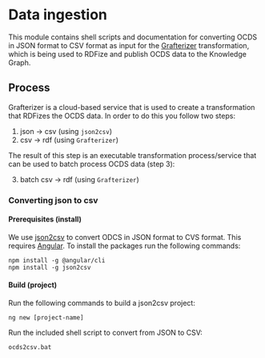 # Data ingestion
This module contains shell scripts and documentation for converting OCDS in JSON format to CSV format as input for the [Grafterizer](https://github.com/datagraft/grafterizer-2.0) transformation, which is being used to RDFize and publish OCDS data to the Knowledge Graph.

## Process
Grafterizer is a cloud-based service that is used to create a transformation that RDFizes the OCDS data. In order to do this you follow two steps:

1. json -> csv (using `json2csv`)
2. csv -> rdf (using `Grafterizer`)

The result of this step is an executable transformation process/service that can be used to batch process OCDS data (step 3):

3. batch csv -> rdf (using `Grafterizer`)

### Converting json to csv

#### Prerequisites (install)
We use [json2csv](https://www.npmjs.com/package/json2csv) to convert ODCS in JSON format to CVS format.
This requires [Angular](https://cli.angular.io). To install the packages run the following commands:

```
npm install -g @angular/cli
npm install -g json2csv
```

#### Build (project)
Run the following commands to build a json2csv project:

```
ng new [project-name]
```

Run the included shell script to convert from JSON to CSV:

```
ocds2csv.bat
```
